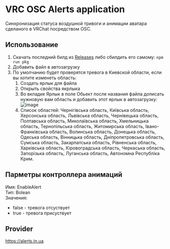 # VRC OSC Alerts application
Синхронизация статуса воздушной тривоги и анимации аватара сделаного в VRChat посредством OSC.<br>

## Использование
1. Скачать последний билд из [Releases](https://github.com/LoliE1ON/vrc-osc-alert/releases) либо сбилдить его самому: `npm run pkg`
2. Добавить файл в автозагрузку
3. По умолчанию будет проверятся тревога в Киевской области, если вы хотите изменеть область:
   1. Создать ярлык для файла
   2. Открыть свойства якрлыка
   3. Во вкладке Ярлык в поле Обьект после названия файла дописать нужновую вам область и добавить этот ярлык в автозагрузку:<br>
   ![image](https://user-images.githubusercontent.com/13187840/197339428-7381bd89-c754-4c30-9bc9-51b1bd4304a1.png)
   4. Список областей: Чернігівська область, Київська область, Херсонська область, Львівська область, Чернівецька область, Полтавська область, Миколаївська область, Хмельницька область, Тернопільська область, Житомирська область, Івано-Франківська область, Волинська область, Донецька область, Одеська область, Вінницька область, Дніпропетровська область, Сумська область, Закарпатська область, Рівненська область, Харківська область, Кіровоградська область, Черкаська область, Запорізька область, Луганська область, Автономна Республіка Крим.

## Парметры контроллера анимаций
Имя: EnableAlert<br>
Тип: Bolean<br>
Значения:
- false - тревога отсуствует
- true - тревога присуствует

## Provider
https://alerts.in.ua
